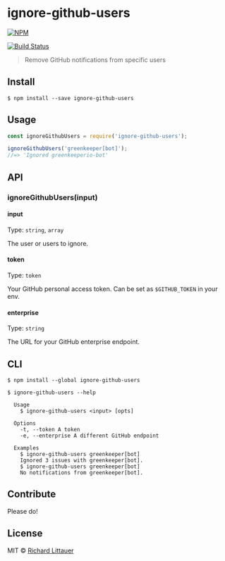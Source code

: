 # ignore-github-users

[![NPM](https://nodei.co/npm/ignore-github-users.png)](https://nodei.co/npm/ignore-github-users/)

[![Build Status](https://travis-ci.org/RichardLitt/ignore-github-users.svg?branch=master)](https://travis-ci.org/RichardLitt/ignore-github-users)

> Remove GitHub notifications from specific users


## Install

```
$ npm install --save ignore-github-users
```

## Usage

```js
const ignoreGithubUsers = require('ignore-github-users');

ignoreGithubUsers('greenkeeper[bot]');
//=> 'Ignored greenkeeperio-bot'
```


## API

### ignoreGithubUsers(input)

#### input

Type: `string`, `array`

The user or users to ignore.

#### token

Type: `token`

Your GitHub personal access token. Can be set as `$GITHUB_TOKEN` in your env.

#### enterprise

Type: `string`

The URL for your GitHub enterprise endpoint.

## CLI

```
$ npm install --global ignore-github-users
```

```
$ ignore-github-users --help

  Usage
    $ ignore-github-users <input> [opts]

  Options
    -t, --token A token
    -e, --enterprise A different GitHub endpoint

  Examples
    $ ignore-github-users greenkeeper[bot]
    Ignored 3 issues with greenkeeper[bot].
    $ ignore-github-users greenkeeper[bot]
    No notifications from greenkeeper[bot].
```

## Contribute

Please do!

## License

MIT © [Richard Littauer](http://burntfen.com)
